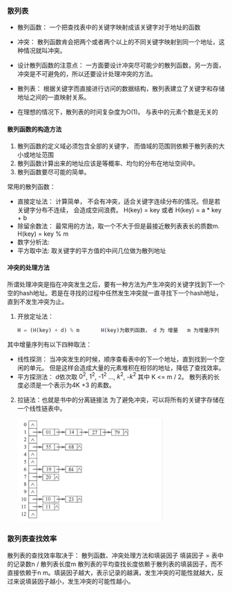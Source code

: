 ### 散列表


- 散列函数： 一个把查找表中的关键字映射成该关键字对于地址的函数

- 冲突： 散列函数肯会把两个或者两个以上的不同关键字映射到同一个地址，这种情况就叫冲突。

- 设计散列函数的注意点： 一方面要设计冲突尽可能少的散列函数，另一方面，冲突是不可避免的，所以还要设计处理冲突的方法。

- 散列表： 根据关键字而直接进行访问的数据结构，散列表建立了关键字和存储地址之间的一直映射关系。

- 在理想的情况下，散列表的时间复杂度为O(1)。 与表中的元素个数是无关的

#### 散列函数的构造方法

1. 散列函数的定义域必须包含全部的关键字， 而值域的范围则依赖于散列表的大小或地址范围
2. 散列函数计算出来的地址应该是等概率、均匀的分布在地址空间中。
3. 散列函数要尽可能的简单。

常用的散列函数：
- 直接定址法： 计算简单， 不会有冲突，适合关键字连续分布的情况。但是若关键字分布不连续， 会造成空间浪费。 H(key) = key 或者 H(key) = a * key + b
- 除留余数法： 最常用的方法，取一个不大于但是最接近散列表表长的质数m. H(key) = key % m
- 数字分析法: 
- 平方取中法: 取关键字的平方值的中间几位做为散列地址

#### 冲突的处理方法
所谓处理冲突是指在冲突发生之后，要有一种方法为产生冲突的关键字找到下一个空的hash地址。若是在寻找的过程中任然发生冲突就一直寻找下一个hash地址，直到不发生冲突为止。
1. 开放定址法：
    ```js
    H = (H(key) + d) % m       H(key)为散列函数， d 为 增量   m 为增量序列

    ```
  其中增量序列有以下四种取法：
  - 线性探测： 当冲突发生的时候，顺序查看表中的下一个地址，直到找到一个空闲的单元。 但是这样会造成大量的元素堆积在相邻的地址，降低了查找效率。
  - 平方探测法： d依次取 $0^2$, $1^2$, -$1^2$ ..., $k^2$, -$k^2$ 其中 K <= m / 2。 散列表的长度必须是一个表示为4K +3 的素数。
2. 拉链法：也就是书中的分离链接法
  为了避免冲突，可以将所有的关键字存储在一个线性链表中。

    ![拉链法解决冲突](zipper.png)

### 散列表查找效率
  散列表的查找效率取决于： 散列函数、冲突处理方法和填装因子
  填装因子 = 表中的记录数n / 散列表长度m
  散列表的平均查找长度依赖于散列表的填装因子，而不直接依赖于n m。填装因子越大，表示记录的越满，发生冲突的可能性就越大，反过来说填装因子越小，发生冲突的可能性越小。

  